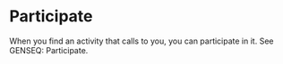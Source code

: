 # Participate

When you find an activity that calls to you, you can participate in it. See GENSEQ: Participate.